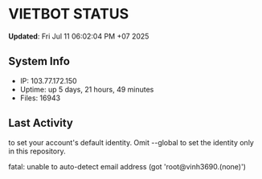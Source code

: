 # VIETBOT STATUS
**Updated**: Fri Jul 11 06:02:04 PM +07 2025

## System Info
- IP: 103.77.172.150
- Uptime: up 5 days, 21 hours, 49 minutes
- Files: 16943

## Last Activity

to set your account's default identity.
Omit --global to set the identity only in this repository.

fatal: unable to auto-detect email address (got 'root@vinh3690.(none)')
